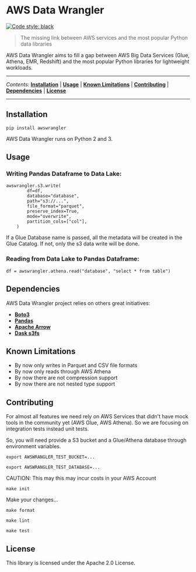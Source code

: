 # AWS Data Wrangler

[![Code style: black](https://img.shields.io/badge/code%20style-black-000000.svg)](https://github.com/ambv/black)

> The missing link between AWS services and the most popular Python data libraries

AWS Data Wrangler aims to fill a gap between AWS Big Data Services (Glue, Athena, EMR, Redshift) and the most popular Python libraries for lightweight workloads.

---

*Contents:* **[Installation](##Installation)** | **[Usage](##Usage)** | **[Known Limitations](##Known-Limitations)** | **[Contributing](##Contributing)** | **[Dependencies](##Dependencies)** | **[License](##License)**

---

## Installation

`pip install awswrangler`

AWS Data Wrangler runs on Python 2 and 3.

## Usage

### Writing Pandas Dataframe to Data Lake:

```py3
awswrangler.s3.write(
        df=df,
        database="database",
        path="s3://...",
        file_format="parquet",
        preserve_index=True,
        mode="overwrite",
        partition_cols=["col"],
    )
```

If a Glue Database name is passed, all the metadata will be created in the Glue Catalog. If not, only the s3 data write will be done.

### Reading from Data Lake to Pandas Dataframe:

```py3
df = awswrangler.athena.read("database", "select * from table")
```

## Dependencies

AWS Data Wrangler project relies on others great initiatives:
* **[Boto3](##https://github.com/boto/boto3)**
* **[Pandas](##https://github.com/pandas-dev/pandas)**
* **[Apache Arrow](##https://github.com/apache/arrow)**
* **[Dask s3fs](##https://github.com/dask/s3fs)**

## Known Limitations

* By now only writes in Parquet and CSV file formats
* By now only reads through AWS Athena
* By now there are not compression support
* By now there are not nested type support

## Contributing

For almost all features we need rely on AWS Services that didn't have mock tools in the community yet (AWS Glue, AWS Athena). So we are focusing on integration tests instead unit tests.

So, you will need provide a S3 bucket and a Glue/Athena database through environment variables.

`export AWSWRANGLER_TEST_BUCKET=...`

`export AWSWRANGLER_TEST_DATABASE=...`

CAUTION: This may this may incur costs in your AWS Account

`make init`

Make your changes...

`make format`

`make lint`

`make test`

## License

This library is licensed under the Apache 2.0 License. 
